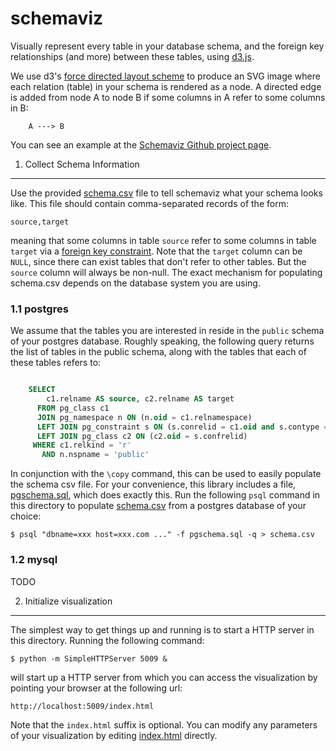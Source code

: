 schemaviz
=========

Visually represent every table in your database schema, and the foreign key relationships (and more) between these tables, using [d3.js](http://d3js.org/ "d3.js home page").

We use d3's [force directed layout scheme](https://github.com/mbostock/d3/wiki/Force-Layout) to produce an SVG image where each relation (table) in your schema is rendered as a node. A directed edge is added from node A to node B if some columns in A refer to some columns in B:

```
    A ---> B
```

You can see an example at the [Schemaviz Github project page](http://shashank025.github.io/schemaviz/).

1. Collect Schema Information
-----------------------------

Use the provided [schema.csv](schema.csv) file to tell schemaviz what your schema looks like. This file should contain comma-separated records of the form:

```
source,target
```
meaning that some columns in table `source` refer to some columns in table `target` via a [foreign key constraint](http://en.wikipedia.org/wiki/Foreign_key). Note that the `target` column can be `NULL`, since there can exist tables that don't refer to other tables. But the `source` column will always be non-null. The exact mechanism for populating schema.csv depends on the database system you are using.

### 1.1 postgres

We assume that the tables you are interested in reside in the `public` schema of your postgres database. Roughly speaking, the following query returns the list of tables in the public schema, along with the tables that each of these tables refers to:

```sql

    SELECT
        c1.relname AS source, c2.relname AS target
      FROM pg_class c1
      JOIN pg_namespace n ON (n.oid = c1.relnamespace)
      LEFT JOIN pg_constraint s ON (s.conrelid = c1.oid and s.contype = 'f')
      LEFT JOIN pg_class c2 ON (c2.oid = s.confrelid)
     WHERE c1.relkind = 'r'
       AND n.nspname = 'public'
```

In conjunction with the `\copy` command, this can be used to easily populate the schema csv file. For your convenience, this library includes a file, [pgschema.sql](pgschema.sql), which does exactly this.  Run the following `psql` command in this directory to populate [schema.csv](schema.csv) from a postgres database of your choice:

```
$ psql "dbname=xxx host=xxx.com ..." -f pgschema.sql -q > schema.csv
```

### 1.2 mysql

TODO

2. Initialize visualization
---------------------------

The simplest way to get things up and running is to start a HTTP server in this directory. Running the following command:

```
$ python -m SimpleHTTPServer 5009 &
```

will start up a HTTP server from which you can access the visualization by pointing your browser at the following url:

```
http://localhost:5009/index.html
```

Note that the `index.html` suffix is optional. You can modify any parameters of your visualization by editing [index.html](index.html) directly.
